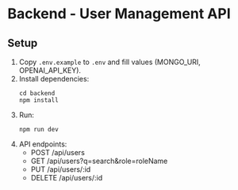 # Backend - User Management API

## Setup
1. Copy `.env.example` to `.env` and fill values (MONGO_URI, OPENAI_API_KEY).
2. Install dependencies:
   ```
   cd backend
   npm install
   ```
3. Run:
   ```
   npm run dev
   ```
4. API endpoints:
   - POST /api/users
   - GET /api/users?q=search&role=roleName
   - PUT /api/users/:id
   - DELETE /api/users/:id
